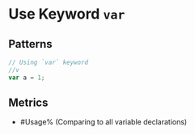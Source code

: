 # Use Keyword `var`

## Patterns

```js
// Using `var` keyword
//v
var a = 1;
```

## Metrics

* #Usage% (Comparing to all variable declarations)
